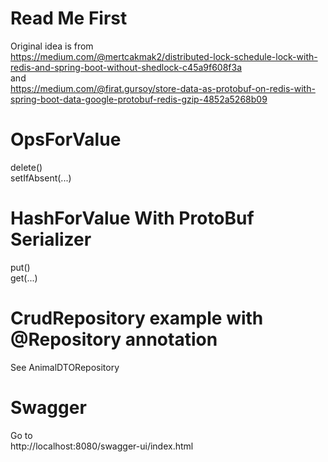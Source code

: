 # Read Me First
Original idea is from  
https://medium.com/@mertcakmak2/distributed-lock-schedule-lock-with-redis-and-spring-boot-without-shedlock-c45a9f608f3a  
and  
https://medium.com/@firat.gursoy/store-data-as-protobuf-on-redis-with-spring-boot-data-google-protobuf-redis-gzip-4852a5268b09

# OpsForValue
delete()  
setIfAbsent(...)

# HashForValue With ProtoBuf Serializer
put()  
get(...)

# CrudRepository example with @Repository annotation  
See AnimalDTORepository

# Swagger
Go to  
http://localhost:8080/swagger-ui/index.html